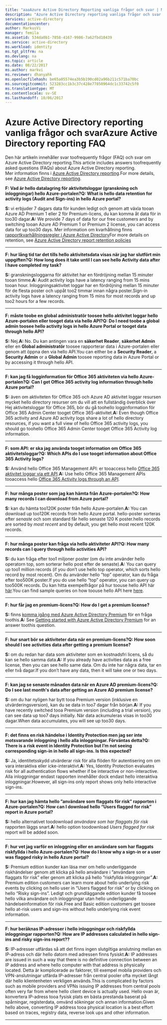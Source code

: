 ```yaml
---
title: "aaaAzure Active Directory Reporting vanliga frågor och svar | Microsoft Docs"
description: "Azure Active Directory reporting vanliga frågor och svar."
services: active-directory
documentationcenter: 
author: MarkusVi
manager: femila
ms.assetid: 534da0b1-7858-4167-9986-7a62fbd10439
ms.service: active-directory
ms.workload: identity
ms.tgt_pltfrm: na
ms.devlang: na
ms.topic: article
ms.date: 08/22/2017
ms.author: markvi
ms.reviewer: dhanyahk
ms.openlocfilehash: be65a05574ea3b5b190cd02a96b211c571ba70bc
ms.sourcegitcommit: 523283cc1b3c37c428e77850964dc1c33742c5f0
ms.translationtype: MT
ms.contentlocale: sv-SE
ms.lasthandoff: 10/06/2017
---
```

# <a name="azure-active-directory-reporting-faq"></a><span data-ttu-id="43009-103">Azure Active Directory reporting vanliga frågor och svar</span><span class="sxs-lookup"><span data-stu-id="43009-103">Azure Active Directory reporting FAQ</span></span>

<span data-ttu-id="43009-104">Den här artikeln innehåller svar toofrequently frågor (FAQ) och svar om Azure Active Directory reporting.</span><span class="sxs-lookup"><span data-stu-id="43009-104">This article includes answers toofrequently asked questions (FAQs) about Azure Active Directory reporting.</span></span>  
<span data-ttu-id="43009-105">Mer information finns i [Azure Active Directory reporting](active-directory-reporting-azure-portal.md).</span><span class="sxs-lookup"><span data-stu-id="43009-105">For more details, see [Azure Active Directory reporting](active-directory-reporting-azure-portal.md).</span></span> 

<span data-ttu-id="43009-106">**F: Vad är hello datalagring för aktivitetsloggar (granskning och inloggningar) hello Azure-portalen?**</span><span class="sxs-lookup"><span data-stu-id="43009-106">**Q: What is hello data retention for activity logs (Audit and Sign-ins) in hello Azure portal?**</span></span> 

<span data-ttu-id="43009-107">**S:** vi erbjuder 7 dagars data för kunden ledigt och genom att växla tooan Azure AD Premium 1 eller 2 för Premium-licens, du kan komma åt data för in too30 dagar.</span><span class="sxs-lookup"><span data-stu-id="43009-107">**A:** We provide 7 days of data for our free customers and by switching tooan Azure AD Premium 1 or Premium 2 license, you can access data for up too30 days.</span></span> <span data-ttu-id="43009-108">Mer information om kvarhållning finns [rapportkvarhållningsregler i Azure Active Directory](active-directory-reporting-retention.md)</span><span class="sxs-lookup"><span data-stu-id="43009-108">For more details on retention, see [Azure Active Directory report retention policies](active-directory-reporting-retention.md)</span></span>

--- 

<span data-ttu-id="43009-109">**F: hur lång tid tar det tills hello aktivitetsdata visas när jag har slutfört min uppgiften?**</span><span class="sxs-lookup"><span data-stu-id="43009-109">**Q: How long does it take until I can see hello Activity data after I have completed my task?**</span></span>

<span data-ttu-id="43009-110">**S:** granskningsloggarna för aktivitet har en fördröjning mellan 15 minuter tooan timme.</span><span class="sxs-lookup"><span data-stu-id="43009-110">**A:** Audit activity logs have a latency ranging from 15 mins tooan hour.</span></span> <span data-ttu-id="43009-111">Inloggningsaktivitet loggar har en fördröjning mellan 15 minuter för de flesta poster och uppåt too2 timmar innan några poster.</span><span class="sxs-lookup"><span data-stu-id="43009-111">Sign-in activity logs have a latency ranging from 15 mins for most records and up too2 hours for a few records.</span></span>

---

<span data-ttu-id="43009-112">**F: måste toobe en global administratör toosee hello aktivitet loggar hello Azure-portalen eller tooget data via hello API?**</span><span class="sxs-lookup"><span data-stu-id="43009-112">**Q: Do I need toobe a global admin toosee hello activity logs in hello Azure Portal or tooget data through hello API?**</span></span>

<span data-ttu-id="43009-113">**S:** Nej.</span><span class="sxs-lookup"><span data-stu-id="43009-113">**A:** No.</span></span> <span data-ttu-id="43009-114">Du kan antingen vara en **säkerhet Reader**, **säkerhet Admin** eller en **Global administratör** toosee rapporterar data i Azure-portalen eller genom att öppna den via hello API.</span><span class="sxs-lookup"><span data-stu-id="43009-114">You can either be a **Security Reader**, a **Security Admin** or a **Global Admin** toosee reporting data in Azure Portal or by accessing it through hello API.</span></span>

---

<span data-ttu-id="43009-115">**F: kan jag få logginformation för Office 365 aktiviteten via hello Azure-portalen?**</span><span class="sxs-lookup"><span data-stu-id="43009-115">**Q: Can I get Office 365 activity log information through hello Azure portal?**</span></span>

<span data-ttu-id="43009-116">**S:** även om aktiviteten för Office 365 och Azure AD aktivitet loggar resursen mycket hello directory resurser om du vill att en fullständig överblick över Hej aktivitetsloggar för Office 365, bör du gå toohello logginformation för Office 365 Admin Center tooget Office 365-aktivitet.</span><span class="sxs-lookup"><span data-stu-id="43009-116">**A:** Even though Office 365 activity and Azure AD activity logs share a lot of hello directory resources, if you want a full view of hello Office 365 activity logs, you should go toohello Office 365 Admin Center tooget Office 365 Activity log information.</span></span>

---


<span data-ttu-id="43009-117">**F: som API: er ska jag använda tooget information om Office 365 aktivitetsloggar?**</span><span class="sxs-lookup"><span data-stu-id="43009-117">**Q: Which APIs do I use tooget information about Office 365 Activity logs?**</span></span>

<span data-ttu-id="43009-118">**S:** Använd hello Office 365 Management API: er tooaccess hello [Office 365 aktivitet loggar via ett API](https://msdn.microsoft.com/office-365/office-365-managment-apis-overview).</span><span class="sxs-lookup"><span data-stu-id="43009-118">**A:** Use hello Office 365 Management APIs tooaccess hello [Office 365 Activity logs through an API](https://msdn.microsoft.com/office-365/office-365-managment-apis-overview).</span></span>

---

<span data-ttu-id="43009-119">**F: hur många poster som jag kan hämta från Azure-portalen?**</span><span class="sxs-lookup"><span data-stu-id="43009-119">**Q: How many records I can download from Azure portal?**</span></span>

<span data-ttu-id="43009-120">**S:** kan du hämta too120K poster från hello Azure-portalen.</span><span class="sxs-lookup"><span data-stu-id="43009-120">**A:** You can download up too120K records from hello Azure portal.</span></span> <span data-ttu-id="43009-121">hello-poster sorteras efter *senaste* och som standard får hello senaste 120 K poster.</span><span class="sxs-lookup"><span data-stu-id="43009-121">hello records are sorted by *most recent* and by default, you get hello most recent 120K records.</span></span> 

---

<span data-ttu-id="43009-122">**F: hur många poster kan fråga via hello aktiviteter API?**</span><span class="sxs-lookup"><span data-stu-id="43009-122">**Q: How many records can I query through hello activities API?**</span></span>

<span data-ttu-id="43009-123">**S:** du kan fråga efter too1 miljoner poster (om du inte använder hello operatorn top, som sorterar hello post efter de senaste).</span><span class="sxs-lookup"><span data-stu-id="43009-123">**A:** You can query up too1 million records (if you don’t use hello top operator, which sorts hello record by most recent).</span></span> <span data-ttu-id="43009-124">Om du använder hello ”top” operator, kan du fråga efter too500K poster.</span><span class="sxs-lookup"><span data-stu-id="43009-124">If you do use hello “top” operator, you can query up too500K records.</span></span> <span data-ttu-id="43009-125">Du kan hitta exempelfrågor på hur toouse hello API här [här](active-directory-reporting-api-getting-started.md).</span><span class="sxs-lookup"><span data-stu-id="43009-125">You can find sample queries on how toouse hello API here [here](active-directory-reporting-api-getting-started.md).</span></span>

---

<span data-ttu-id="43009-126">**F: hur får jag en premium-licens?**</span><span class="sxs-lookup"><span data-stu-id="43009-126">**Q: How do I get a premium license?**</span></span>

<span data-ttu-id="43009-127">**S:** finns [komma igång med Azure Active Directory Premium](active-directory-get-started-premium.md) för en fråga toothis.</span><span class="sxs-lookup"><span data-stu-id="43009-127">**A:** See [Getting started with Azure Active Directory Premium](active-directory-get-started-premium.md) for an answer toothis question.</span></span>

---

<span data-ttu-id="43009-128">**F: hur snart bör se aktiviteter data när en premium-licens?**</span><span class="sxs-lookup"><span data-stu-id="43009-128">**Q: How soon should I see activities data after getting a premium license?**</span></span>

<span data-ttu-id="43009-129">**S:** om du redan har data som aktiviteter som en kostnadsfri licens, så du kan se hello samma data.</span><span class="sxs-lookup"><span data-stu-id="43009-129">**A:** If you already have activities data as a free license, then you can see hello same data.</span></span> <span data-ttu-id="43009-130">Om du inte har några data, tar en eller två dagar.</span><span class="sxs-lookup"><span data-stu-id="43009-130">If you don’t have any data, then it will take one or two days.</span></span>

---

<span data-ttu-id="43009-131">**F: kan jag se senaste månaden data när en Azure AD premium-licens?**</span><span class="sxs-lookup"><span data-stu-id="43009-131">**Q: Do I see last month's data after getting an Azure AD premium license?**</span></span>

<span data-ttu-id="43009-132">**S:** om du har nyligen har bytt tooa Premium version (inklusive en utvärderingsversion), kan du se data in too7 dagar från början.</span><span class="sxs-lookup"><span data-stu-id="43009-132">**A:** If you have recently switched tooa Premium version (including a trial version), you can see data up too7 days initially.</span></span> <span data-ttu-id="43009-133">När data ackumuleras visas in too30 dagar.</span><span class="sxs-lookup"><span data-stu-id="43009-133">When data accumulates, you will see up too30 days.</span></span>

---

<span data-ttu-id="43009-134">**F: det finns en risk händelse i Identity Protection men jag ser inte motsvarande inloggning i hello alla inloggningar. Förväntas detta?**</span><span class="sxs-lookup"><span data-stu-id="43009-134">**Q: There is a risk event in Identity Protection but I’m not seeing corresponding sign-in in hello all sign-ins. Is this expected?**</span></span>

<span data-ttu-id="43009-135">**S:** Ja, identitetsskydd utvärderar risk för alla flöden för autentisering om om vara interaktiva eller icke-interaktivt.</span><span class="sxs-lookup"><span data-stu-id="43009-135">**A:** Yes, Identity Protection evaluates risk for all authentication flows whether if be interactive or non-interactive.</span></span> <span data-ttu-id="43009-136">Alla inloggningar endast rapporten innehåller dock endast hello interaktiva inloggningar.</span><span class="sxs-lookup"><span data-stu-id="43009-136">However, all sign-ins only report shows only hello interactive sign-ins.</span></span>

---

<span data-ttu-id="43009-137">**F: hur kan jag hämta hello ”användare som flaggats för risk” rapporten i Azure-portalen?**</span><span class="sxs-lookup"><span data-stu-id="43009-137">**Q: How can I download hello “Users flagged for risk” report in Azure portal?**</span></span>

<span data-ttu-id="43009-138">**S:** hello alternativet toodownload *användare som har flaggats för risk* rapporten läggs snart.</span><span class="sxs-lookup"><span data-stu-id="43009-138">**A:** hello option toodownload *Users flagged for risk* report will be added soon.</span></span>

---

<span data-ttu-id="43009-139">**F: hur vet jag varför en inloggning eller en användare som har flaggats riskfyllda i hello Azure-portalen?**</span><span class="sxs-lookup"><span data-stu-id="43009-139">**Q: How do I know why a sign-in or a user was flagged risky in hello Azure portal?**</span></span>

<span data-ttu-id="43009-140">**S:** Premium edition kunder kan läsa mer om hello underliggande riskhändelser genom att klicka på hello användare i ”användare som flaggats för risk” eller genom att klicka på hello ”riskfyllda inloggningar”.</span><span class="sxs-lookup"><span data-stu-id="43009-140">**A:** Premium edition customers can learn more about hello underlying risk events by clicking on hello user in “Users flagged for risk” or by clicking on hello “Risky sign-ins”.</span></span> <span data-ttu-id="43009-141">Ledigt och grundläggande edition kunder få toosee hello vilka användare och inloggningar utan hello underliggande händelseinformation för risk.</span><span class="sxs-lookup"><span data-stu-id="43009-141">Free and Basic edition customers get toosee hello at-risk users and sign-ins without hello underlying risk event information.</span></span>

---

<span data-ttu-id="43009-142">**F: hur beräknas IP-adresser i hello inloggningar och riskfyllda inloggningar rapporten?**</span><span class="sxs-lookup"><span data-stu-id="43009-142">**Q: How are IP addresses calculated in hello sign-ins and risky sign-ins report??**</span></span>

<span data-ttu-id="43009-143">**S:** IP-adresser utfärdas så att det finns ingen slutgiltiga anslutning mellan en IP-adress och där hello datorn med adressen finns fysiskt.</span><span class="sxs-lookup"><span data-stu-id="43009-143">**A:** IP addresses are issued in such a way that there is no definitive connection between an IP address and where hello computer with that address is physically located.</span></span> <span data-ttu-id="43009-144">Detta är komplicerade av faktorer, till exempel mobila providers och VPN-anslutningar utfärda IP-adresser från central pooler ofta mycket långt där hello klientenheten verkligen används.</span><span class="sxs-lookup"><span data-stu-id="43009-144">This is complicated by factors such as mobile providers and VPNs issuing IP addresses from central pools often very far from where hello client device is actually used.</span></span> <span data-ttu-id="43009-145">Hello ovan är, konvertera IP-adress tooa fysisk plats en bästa prestanda baserat på spårningar, registerdata, omvänd sökningar och annan information.</span><span class="sxs-lookup"><span data-stu-id="43009-145">Given hello above, converting IP address tooa physical location is a best effort based on traces, registry data, reverse look ups and other information.</span></span> 

---

